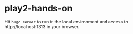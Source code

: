 # play2-hands-on

Hit `hugo server` to run in the local environment and access to http://localhost:1313 in your browser.

